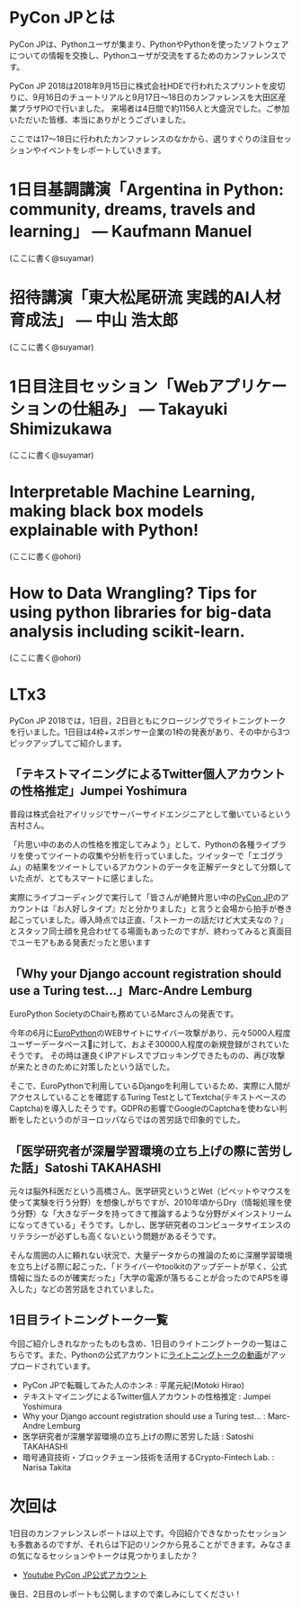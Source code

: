# PyCon JPとは

PyCon JPは、Pythonユーザが集まり、PythonやPythonを使ったソフトウェアについての情報を交換し、Pythonユーザが交流をするためのカンファレンスです。

PyCon JP 2018は2018年9月15日に株式会社HDEで行われたスプリントを皮切りに、9月16日のチュートリアルと9月17日～18日のカンファレンスを大田区産業プラザPiOで行いました。
来場者は4日間で約1156人と大盛況でした。ご参加いただいた皆様、本当にありがとうございました。

ここでは17〜18日に行われたカンファレンスのなかから、選りすぐりの注目セッションやイベントをレポートしていきます。

# 1日目基調講演「Argentina in Python: community, dreams, travels and learning」 ― Kaufmann Manuel

(ここに書く@suyamar)

# 招待講演「東大松尾研流 実践的AI人材育成法」 ― 中山 浩太郎

(ここに書く@suyamar)

# 1日目注目セッション「Webアプリケーションの仕組み」 ― Takayuki Shimizukawa

(ここに書く@suyamar)

# Interpretable Machine Learning, making black box models explainable with Python!

(ここに書く@ohori)

# How to Data Wrangling? Tips for using python libraries for big-data analysis including scikit-learn.

(ここに書く@ohori)

# LTx3

PyCon JP 2018では，1日目，2日目ともにクロージングでライトニングトークを行いました。1日目は4枠+スポンサー企業の1枠の発表があり、その中から3つピックアップしてご紹介します。

## 「テキストマイニングによるTwitter個人アカウントの性格推定」Jumpei Yoshimura

普段は株式会社アイリッジでサーバーサイドエンジニアとして働いているという吉村さん。

「片思い中のあの人の性格を推定してみよう」として、Pythonの各種ライブラリを使ってツイートの収集や分析を行っていました。ツイッターで「エゴグラム」の結果をツイートしているアカウントのデータを正解データとして分類していた点が、とてもスマートに感じました。

実際にライブコーディングで実行して「皆さんが絶賛片思い中の[PyCon JP](https://twitter.com/pyconj)のアカウントは『お人好しタイプ』だと分かりました」と言うと会場から拍手が巻き起こっていました。導入時点では正直、「ストーカーの話だけど大丈夫なの？」とスタッフ同士顔を見合わせてる場面もあったのですが、終わってみると真面目でユーモアもある発表だったと思います

## 「Why your Django account registration should use a Turing test...」Marc-Andre Lemburg

EuroPython SocietyのChairも務めているMarcさんの発表です。

今年の6月に[EuroPython](https://ep2018.europython.eu/)のWEBサイトにサイバー攻撃があり、元々5000人程度ユーザーデータベースに対して、およそ30000人程度の新規登録がされていたそうです。
その時は運良くIPアドレスでブロッキングできたものの、再び攻撃が来たときのために対策したという話でした。

そこで、EuroPythonで利用しているDjangoを利用しているため、実際に人間がアクセスしていることを確認するTuring TestとしてTextcha(テキストベースのCaptcha)を導入したそうです。GDPRの影響でGoogleのCaptchaを使わない判断をしたというのがヨーロッパならではの苦労話で印象的でした。

## 「医学研究者が深層学習環境の立ち上げの際に苦労した話」Satoshi TAKAHASHI

元々は脳外科医だという高橋さん。医学研究というとWet（ピペットやマウスを使って実験を行う分野）を想像しがちですが、2010年頃からDry（情報処理を使う分野）な「大きなデータを持ってきて推論するような分野がメインストリームになってきている」そうです。しかし、医学研究者のコンピュータサイエンスのリテラシーが必ずしも高くないという問題があるそうです。

そんな周囲の人に頼れない状況で、大量データからの推論のために深層学習環境を立ち上げる際に起こった、「ドライバーやtoolkitのアップデートが早く、公式情報に当たるのが確実だった」「大学の電源が落ちることが合ったのでAPSを導入した」などの苦労話をされていました。

## 1日目ライトニングトーク一覧

今回ご紹介しきれなかったものも含め、1日目のライトニングトークの一覧はこちらです。また、Pythonの公式アカウントに[ライトニングトークの動画](https://www.youtube.com/watch?v=bnC79CvKMbY)がアップロードされています。

* PyCon JPで転職してみた人のホンネ : 平尾元紀(Motoki Hirao)
* テキストマイニングによるTwitter個人アカウントの性格推定 : Jumpei Yoshimura
* Why your Django account registration should use a Turing test... : Marc-Andre Lemburg
* 医学研究者が深層学習環境の立ち上げの際に苦労した話 : Satoshi TAKAHASHI
* 暗号通貨技術・ブロックチェーン技術を活用するCrypto-Fintech Lab. : Narisa Takita



# 次回は

1日目のカンファレンスレポートは以上です。今回紹介できなかったセッションも多数あるのですが、それらは下記のリンクから見ることができます。みなさまの気になるセッションやトークは見つかりましたか？

* [Youtube PyCon JP公式アカウント](https://www.youtube.com/channel/UCxNoKygeZIE1AwZ_NdUCkhQ)

後日、2日目のレポートも公開しますので楽しみにしてください！